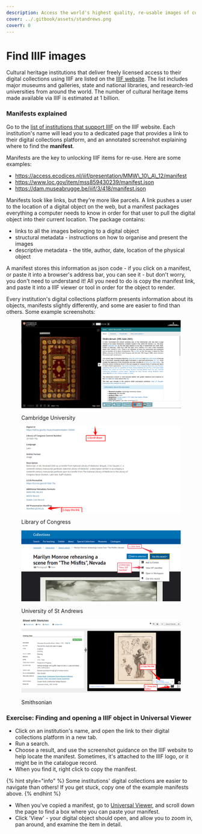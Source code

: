 ```yaml
---
description: Access the world's highest quality, re-usable images of cultural heritage
cover: ../.gitbook/assets/standrews.png
coverY: 0
---
```


# Find IIIF images

Cultural heritage institutions that deliver freely licensed access to their digital collections using IIIF are listed on the [IIIF website](https://iiif.io/guides/finding\_resources/). The list includes major museums and galleries, state and national libraries, and research-led universities from around the world. The number of cultural heritage items made available via IIIF is estimated at 1 billion.

### Manifests explained

Go to the [list of institutions that support IIIF](https://iiif.io/guides/finding\_resources/) on the IIIF website. Each institution's name will lead you to a dedicated page that provides a link to their digital collections platform, and an annotated screenshot explaining where to find the **manifest**.

Manifests are the key to unlocking IIIF items for re-use. Here are some examples:

* https://access.ecodices.nl/iiif/presentation/MMW\_10\_A\_12/manifest
* https://www.loc.gov/item/mss859430239/manifest.json
* https://dam.museabrugge.be/iiif/3/418/manifest.json

Manifests look like links, but they're more like parcels. A link pushes a user to the location of a digital object on the web, but a manifest packages everything a computer needs to know in order for that user to pull the digital object into their current location. The package contains:

* links to all the images belonging to a digital object
* structural metadata - instructions on how to organise and present the images
* descriptive metadata - the title, author, date, location of the physical object

A manifest stores this information as json code - if you click on a manifest, or paste it into a browser's address bar, you can see it - but don't worry, you don't need to understand it! All you need to do is copy the manifest link, and paste it into a IIIF viewer or tool in order for the object to render.

Every institution's digital collections platform presents information about its objects, manifests slightly differently, and some are easier to find than others. Some example screenshots:

<figure><img src="../.gitbook/assets/cam.png" alt=""><figcaption><p>Cambridge University</p></figcaption></figure>

<figure><img src="../.gitbook/assets/loc.png" alt=""><figcaption><p>Library of Congress</p></figcaption></figure>

<figure><img src="../.gitbook/assets/standrews.png" alt=""><figcaption><p>University of St Andrews</p></figcaption></figure>

<figure><img src="../.gitbook/assets/smithsonian.png" alt=""><figcaption><p>Smithsonian</p></figcaption></figure>

### Exercise: Finding and opening a IIIF object in Universal Viewer

* Click on an institution's name, and open the link to their digital collections platform in a new tab.
* Run a search.
* Choose a result, and use the screenshot guidance on the IIIF website to help locate the manifest. Sometimes, it's attached to the IIIF logo, or it might be in the catalogue record.
* When you find it, right click to copy the manifest.&#x20;

{% hint style="info" %}
Some institutions' digital collections are easier to navigate than others! If you get stuck, copy one of the example manifests above.
{% endhint %}

* When you've copied a manifest, go to [Universal Viewer](https://universalviewer.io/), and scroll down the page to find a box where you can paste your manifest.&#x20;
* Click 'View' - your digital object should open, and allow you to zoom in, pan around, and examine the item in detail.
